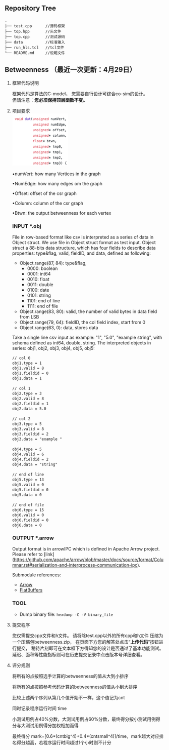 ## Repository Tree
```
.
├── test.cpp      //源码框架
├── top.hpp       //头文件
├── top.cpp       //测试源码
├── data          //标准输入
├── run_hls.tcl   //tcl文件
└── README.md     //说明文件
```

## Betweenness （最近一次更新：4月29日）
1. 框架代码说明

    框架代码是算法的C-model，
    您需要自行设计可综合co-sim的设计。  
    但请注意：**您必须保持顶层函数不变。**
    
2. 项目要求  
    ![](../assets/1.png)
  
  
    •numVert: how many Vertices in the graph
  
    •NumEdge: how many edges om the graph
  
    •Offset: offset of the csr graph
  
    •Column: column of the csr graph
  
    •Btwn: the output betweenness for each vertex
    
    

    ### INPUT *.obj
    File in row-based format like csv is interpreted as a series of data in Object struct. We use file in Object struct format as test input.
    Object struct a 88-bits data structure, which has four fields to describe data properties: type&flag, valid, fieldID, and data, defined as following:

    - Object.range(87, 84): type&flag,
        - 0000: boolean
        - 0001: int64
        - 0010: float
        - 0011: double
        - 0100: date
        - 0101: string
        - 1101: end of line
        - 1111: end of file
    - Object.range(83, 80): valid, the number of valid bytes in data field from LSB
    - Object.range(79, 64): fieldID, the col field index, start from 0
    - Object.range(63, 0): data, stores data

    Take a single line csv input as example: "1", "5.0", "example string", with schema defined as int64, double, string. The interpreted objects in series: obj1, obj2, obj3, obj4, obj5, obj5:
    ```
    // col 0
    obj1.type = 1
    obj1.valid = 8
    obj1.fieldid = 0
    obj1.data = 1

    // col 1
    obj2.type = 3
    obj2.valid = 8
    obj2.fieldid = 1
    obj2.data = 5.0

    // col 2
    obj3.type = 5
    obj3.valid = 8
    obj3.fieldid = 2
    obj3.data = "example "

    obj4.type = 5
    obj4.valid = 6
    obj4.fieldid = 2
    obj4.data = "string"

    // end of line
    obj5.type = 13
    obj5.valid = 0
    obj5.fieldid = 0
    obj5.data = 0

    // end of file
    obj6.type = 15
    obj6.valid = 0
    obj6.fieldid = 0
    obj6.data = 0
    
    ```

    ### OUTPUT *.arrow

    Output format is in arrowIPC which is defined in Apache Arrow project. Please refer to [link]       (https://github.com/apache/arrow/blob/master/docs/source/format/Columnar.rst#serialization-and-interprocess-communication-ipc).

    Submodule references:
    - [Arrow](https://arrow.apache.org/docs/format/Columnar.html#format-columnar)
    - [FlatBuffers](https://google.github.io/flatbuffers/)

    ### TOOL
    - Dump binary file: `hexdump -C -V binary_file`
  
3. 提交程序
  
    您仅需提交cpp文件和h文件。
    请将除test.cpp以外的所有cpp和h文件
    压缩为一个压缩包betweenness.zip，
    在页面下方您的解答处点击“**上传代码**”按钮进行提交，
    稍待片刻即可在文本框下方得知您的设计是否通过了基本功能测试。
    延迟、面积等性能指标则可在历史提交记录中点击版本号详细查看。
  
4. 评分规则
  
    将所有的点按照选手计算的betweenness的值从大到小排序
  
    将所有的点按照参考代码计算的betweenness的值从小到大排序
  
    比较上述两个序列从第几个值开始不一样，这个值记为cnt
  
    同时记录程序运行时间 time
    
    小测试用例占40%分数，大测试用例占60%分数，最终得分按小测试用例得分与大测试用例得分加权相加而得
  
    最终得分 mark=[0.6*(cntbig^4)+0.4*(cntsmall^4)]/time，mark越大对应排名得分越高，若程序运行时间超过1个小时则不计分
